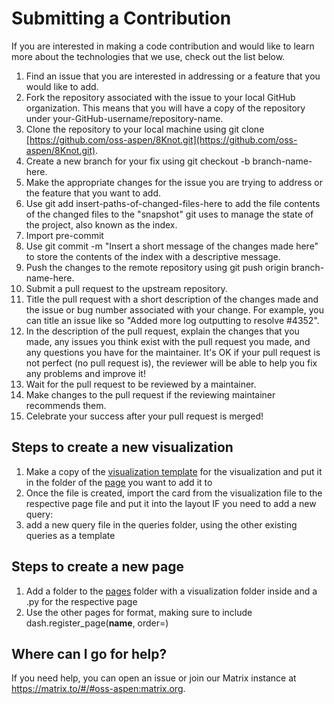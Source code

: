 # Submitting a Contribution

If you are interested in making a code contribution and would like to learn more about the technologies that we use, check out the list below.

1. Find an issue that you are interested in addressing or a feature that you would like to add.
2. Fork the repository associated with the issue to your local GitHub organization. This means that you will have a copy of the repository under your-GitHub-username/repository-name.
3. Clone the repository to your local machine using git clone [https://github.com/oss-aspen/8Knot.git](https://github.com/oss-aspen/8Knot.git).
4. Create a new branch for your fix using git checkout -b branch-name-here.
5. Make the appropriate changes for the issue you are trying to address or the feature that you want to add.
6. Use git add insert-paths-of-changed-files-here to add the file contents of the changed files to the "snapshot" git uses to manage the state of the project, also known as the index.
7. Import pre-commit
8. Use git commit -m "Insert a short message of the changes made here" to store the contents of the index with a descriptive message.
9. Push the changes to the remote repository using git push origin branch-name-here.
10. Submit a pull request to the upstream repository.
11. Title the pull request with a short description of the changes made and the issue or bug number associated with your change. For example, you can title an issue like so "Added more log outputting to resolve #4352".
12. In the description of the pull request, explain the changes that you made, any issues you think exist with the pull request you made, and any questions you have for the maintainer. It's OK if your pull request is not perfect (no pull request is), the reviewer will be able to help you fix any problems and improve it!
13. Wait for the pull request to be reviewed by a maintainer.
14. Make changes to the pull request if the reviewing maintainer recommends them.
15. Celebrate your success after your pull request is merged!

## Steps to create a new visualization

1. Make a copy of the [visualization template](https://github.com/oss-aspen/8Knot/blob/dev/8Knot/pages/visualization_template/viz_template.py) for the visualization and put it in the folder of the [page](https://github.com/oss-aspen/8Knot/tree/dev/8Knot/pages) you want to add it to
2. Once the file is created, import the card from the visualization file to the respective page file and put it into the layout
IF you need to add a new query:
3. add a new query file in the queries folder, using the other existing queries as a template

## Steps to create a new page

1. Add a folder to the [pages](https://github.com/sandiego-rh/explorer/tree/dev/pages) folder with a visualization folder inside and a .py for the respective page
2. Use the other pages for format, making sure to include dash.register_page(__name__, order=)

## Where can I go for help?

If you need help, you can open an issue or join our Matrix instance at https://matrix.to/#/#oss-aspen:matrix.org.
